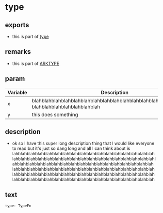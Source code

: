 # type

## exports

-   this is part of [type](./type.md)

## remarks

-   this is part of [ARKTYPE](./type.md)

## param

| Variable | Description                                                                                       |
| -------- | ------------------------------------------------------------------------------------------------- |
| x        | blahblahblahblahblahblahblahblahblahblahblahblahblahblahblahblahblah blahblahblahblahblahblahblah |
| y        | this does something                                                                               |

## description

-   ok so I have this super long description thing that I would like everyone to read
    but it's just so dang long and all I can think about is lahblahblahblahblahblahblahblahblahblahblahblahblahblahblahblahblah
    lahblahblahblahblahblahblahblahblahblahblahblahblahblahblahblahblahlahblahblahblahblahblahblahblahblahblahblahblahblahblahblahblahblah
    lahblahblahblahblahblahblahblahblahblahblahblahblahblahblahblahblah lahblahblahblahblahblahblahblahblahblahblahblahblahblahblahblahblah
    lahblahblahblahblahblahblahblahblahblahblahblahblahblahblahblahblah

## text

```ts
type: TypeFn
```
